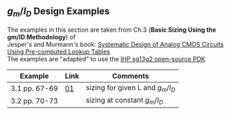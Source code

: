 ## $g_{m}/I_{D}$ Design Examples

The examples in this section are taken from Ch.3 (**Basic Sizing Using the gm/ID Methodology**) of <br>
Jesper's and Murmann's book: [Systematic Design of Analog CMOS Circuits Using Pre-computed Lookup Tables](https://github.com/bmurmann/Book-on-gm-ID-design)<br>
The examples are "adapted" to use the [IHP sg13g2 open-source PDK](https://github.com/IHP-GmbH/IHP-Open-PDK)

| Example  | Link  | Comments  |
|---|---|---|
| 3.1 pp. 67-69	| [01](./examples/01_example.md) | sizing for given L and $g_{m}/I_{D}$  |  
| 3.2 pp. 70-73  |  | sizing at constant $g_{m}/I_{D}$ |

